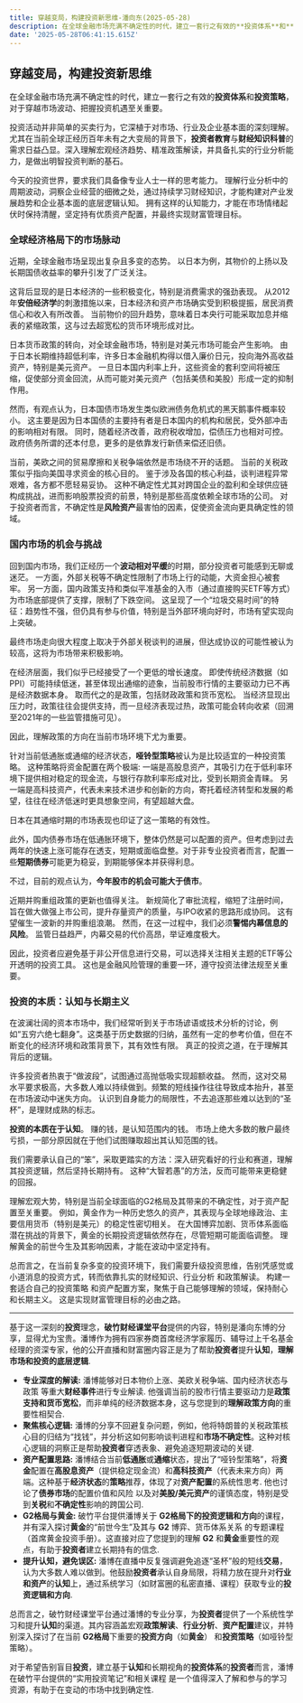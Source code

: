 ```yaml
---
title: 穿越变局，构建投资新思维-潘向东(2025-05-28)
description: 在全球金融市场充满不确定性的时代，建立一套行之有效的**投资体系**和**投资策略**，对于穿越市场波动、把握投资机遇至关重要。
date: '2025-05-28T06:41:15.615Z'
---
```



## 穿越变局，构建投资新思维

在全球金融市场充满不确定性的时代，建立一套行之有效的**投资体系**和**投资策略**，对于穿越市场波动、把握投资机遇至关重要。

投资活动并非简单的买卖行为，它深植于对市场、行业及企业基本面的深刻理解。尤其在当前全球正经历百年未有之大变局的背景下，**投资者教育**与**财经知识科普**的需求日益凸显。深入理解宏观经济趋势、精准政策解读，并具备扎实的行业分析能力，是做出明智投资判断的基石。

今天的投资世界，要求我们具备像专业人士一样的思考能力。 理解行业分析中的周期波动，洞察企业经营的细微之处，通过持续学习财经知识，才能构建对产业发展趋势和企业基本面的底层逻辑认知。 拥有这样的认知能力，才能在市场情绪起伏时保持清醒，坚定持有优质资产配置，并最终实现财富管理目标。

### 全球经济格局下的市场脉动

近期，全球金融市场呈现出复杂且多变的态势。 以日本为例，其物价的上扬以及长期国债收益率的攀升引发了广泛关注。

这背后显现的是日本经济的一些积极变化，特别是消费需求的强劲表现。 从2012年**安倍经济学**的刺激措施以来，日本经济和资产市场确实受到积极提振，居民消费信心和收入有所改善。 当前物价的回升趋势，意味着日本央行可能采取加息并缩表的紧缩政策，这与过去超宽松的货币环境形成对比。

日本货币政策的转向，对全球金融市场，特别是对美元市场可能会产生影响。 由于日本长期维持超低利率，许多日本金融机构得以借入廉价日元，投向海外高收益资产，特别是美元资产。 一旦日本国内利率上升，这些资金的套利空间将被压缩，促使部分资金回流，从而可能对美元资产（包括美债和美股）形成一定的抑制作用。

然而，有观点认为，日本国债市场发生类似欧洲债务危机式的黑天鹅事件概率较小。 这主要是因为日本国债的主要持有者是日本国内的机构和居民，受外部冲击的影响相对有限。 同时，随着经济改善，政府税收增加，偿债压力也相对可控。 政府债务所谓的还本付息，更多的是依靠发行新债来偿还旧债。

当前，美欧之间的贸易摩擦和关税争端依然是市场绕不开的话题。 当前的关税政策似乎指向美国寻求资金的核心目的。 鉴于涉及各国的核心利益，谈判进程异常艰难，各方都不愿轻易妥协。 这种不确定性尤其对跨国企业的盈利和全球供应链构成挑战，进而影响股票投资的前景，特别是那些高度依赖全球市场的公司。 对于投资者而言，不确定性是**风险资产**最害怕的因素，促使资金流向更具确定性的领域。

### 国内市场的机会与挑战

回到国内市场，我们正经历一个**波动相对平缓**的时期，部分投资者可能感到无聊或迷茫。 一方面，外部关税等不确定性限制了市场上行的动能，大资金担心被套牢。 另一方面，国内政策支持和类似平准基金的入市（通过直接购买ETF等方式）为市场底部提供了支撑，限制了下跌空间。 这呈现了一个“垃圾交易时间”的特征：趋势性不强，但仍具有参与价值，特别是当外部环境向好时，市场有望实现向上突破。 

最终市场走向很大程度上取决于外部关税谈判的进展，但达成协议的可能性被认为较高，这将为市场带来积极影响。

在经济层面，我们似乎已经接受了一个更低的增长速度。 即使传统经济数据（如PPI）可能持续低迷，甚至体现出通缩的迹象，当前股市行情的主要驱动力已不再是经济数据本身。 取而代之的是政策，包括财政政策和货币宽松。 当经济显现出压力时，政策往往会提供支持，而一旦经济表现过热，政策可能会转向收紧（回溯至2021年的一些监管措施可见）。 

因此，理解政策的方向在当前市场环境下尤为重要。

针对当前低通胀或通缩的经济状态，**哑铃型策略**被认为是比较适宜的一种投资策略。 这种策略将资金配置在两个极端: 一端是高股息资产，其吸引力在于低利率环境下提供相对稳定的现金流，与银行存款利率形成对比，受到长期资金青睐。 另一端是高科技资产，代表未来技术进步和创新的方向，寄托着经济转型和发展的希望，往往在经济低迷时更具想象空间，有望超越大盘。

日本在其通缩时期的市场表现也印证了这一策略的有效性。

此外，国内债券市场在低通胀环境下，整体仍然是可以配置的资产。但考虑到过去两年的快速上涨可能存在透支，短期或面临盘整。对于非专业投资者而言，配置一些**短期债券**可能更为稳妥，到期能够保本并获得利息。

不过，目前的观点认为，**今年股市的机会可能大于债市**。

近期并购重组政策的更新也值得关注。 新规简化了审批流程，缩短了注册时间，旨在做大做强上市公司，提升存量资产的质量，与IPO收紧的思路形成协同。 这有望催生一波新的并购重组浪潮。 然而，在这一过程中，我们必须**警惕内幕信息的风险**。 监管日益趋严，内幕交易的代价高昂，举证难度极大。 

因此，投资者应避免基于非公开信息进行交易，可以选择关注相关主题的ETF等公开透明的投资工具。 这也是金融风险管理的重要一环，遵守投资法律法规至关重要。

### 投资的本质：认知与长期主义

在波澜壮阔的资本市场中，我们经常听到关于市场谚语或技术分析的讨论，例如“五穷六绝七翻身”。这类基于历史数据的归纳，虽然有一定的参考价值，但在不断变化的经济环境和政策背景下，其有效性有限。 真正的投资之道，在于理解其背后的逻辑。

许多投资者热衷于“做波段”，试图通过高抛低吸实现超额收益。 然而，这对交易水平要求极高，大多数人难以持续做到。频繁的短线操作往往导致成本抬升，甚至在市场波动中迷失方向。 认识到自身能力的局限性，不去追逐那些难以达到的“圣杯”，是理财成熟的标志。

**投资的本质在于认知**。 赚的钱，是认知范围内的钱。 市场上绝大多数的散户最终亏损，一部分原因就在于他们试图赚取超出其认知范围的钱。 

我们需要承认自己的“笨”，采取更踏实的方法：深入研究看好的行业和赛道，理解其投资逻辑，然后坚持长期持有。 这种“大智若愚”的方法，反而可能带来更稳健的回报。

理解宏观大势，特别是当前全球面临的G2格局及其带来的不确定性，对于资产配置至关重要。 例如，黄金作为一种历史悠久的资产，其表现与全球地缘政治、主要信用货币（特别是美元）的稳定性密切相关。 在大国博弈加剧、货币体系面临潜在挑战的背景下，黄金的长期投资逻辑依然存在，尽管短期可能面临调整。 理解黄金的前世今生及其影响因素，才能在波动中坚定持有。

总而言之，在当前复杂多变的投资环境下，我们需要升级投资思维，告别凭感觉或小道消息的投资方式，转而依靠扎实的财经知识、行业分析 和政策解读。 构建一套适合自己的投资策略 和资产配置方案，聚焦于自己能够理解的领域，保持耐心和长期主义。 这是实现财富管理目标的必由之路。



----

基于这一深刻的**投资**理念，**破竹财经课堂平台**提供的内容，特别是潘向东博的分享，显得尤为宝贵。潘博作为拥有四家券商首席经济学家履历、辅导过上千名基金经理的资深专家，他的公开直播和财富圈内容正是为了帮助**投资者**提升**认知**，**理解市场和投资的底层逻辑**.

*   **专业深度的解读:** 潘博能够对日本物价上涨、美欧关税争端、国内经济状态与政策 等重大**财经事件**进行专业解读. 他强调当前的股市行情主要驱动力是**政策支持和货币宽松**，而非单纯的经济数据本身，这与您提到的**理解政策方向**的重要性相契合.
*   **聚焦核心逻辑:** 潘博的分享不回避复杂问题，例如，他将特朗普的关税政策核心目的归结为“找钱”，并分析这如何影响谈判进程和**市场不确定性**。这种对核心逻辑的洞察正是帮助**投资者**穿透表象、避免追逐短期波动的关键.
*   **资产配置思路:** 潘博结合当前**低通胀**或**通缩**状态，提出了“哑铃型策略”，将**资金**配置在**高股息资产**（提供稳定现金流）和**高科技资产**（代表未来方向）两端。这种基于**经济状态**的**策略**推荐，体现了对**资产配置**的系统性思考. 他也讨论了**债券市场**的配置价值和风险 以及对**美股/美元资产**的谨慎态度，特别是受到**关税**和**不确定性**影响的跨国公司.
*   **G2格局与黄金:** 破竹平台提供潘博关于 **G2格局下的投资逻辑和方向**的课程，并有深入探讨**黄金**的“前世今生”及其与 **G2** 博弈、货币体系关系 的专题课程（首席黄金投资手册）。这直接对应了您提到的理解 **G2** 和**黄金**重要性的观点，有助于**投资者**建立长期持有的信念.
*   **提升认知，避免误区:** 潘博在直播中反复强调避免追逐“圣杯”般的短线**交易**，认为大多数人难以做到。他鼓励**投资者**承认自身局限，将精力放在提升对**行业和资产**的**认知**上，通过系统学习（如财富圈的私密直播、课程）获取专业的**投资逻辑和方向**.

总而言之，破竹财经课堂平台通过潘博的专业分享，为**投资者**提供了一个系统性学习和提升**认知**的渠道。其内容涵盖宏观**政策解读**、**行业分析**、**资产配置**建议，并特别深入探讨了在当前 **G2格局**下重要的**投资方向**（如**黄金**） 和**投资策略**（如哑铃型策略）。

对于希望告别盲目**投资**，建立基于**认知**和长期视角的**投资体系**的**投资者**而言，潘博在破竹平台提供的“实用投资笔记”和相关课程 是一个值得深入了解和参与的学习资源，有助于在变动的市场中找到确定性.